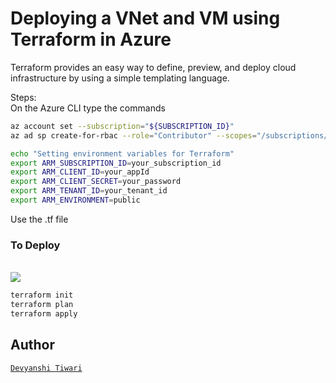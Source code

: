 # Deploying a VNet and VM using Terraform in Azure
Terraform provides an easy way to define, preview, and deploy cloud infrastructure by using a simple templating language. 

Steps:<br/>
On the Azure CLI type the commands
```bash
az account set --subscription="${SUBSCRIPTION_ID}"
az ad sp create-for-rbac --role="Contributor" --scopes="/subscriptions/${SUBSCRIPTION_ID}"

echo "Setting environment variables for Terraform"
export ARM_SUBSCRIPTION_ID=your_subscription_id
export ARM_CLIENT_ID=your_appId
export ARM_CLIENT_SECRET=your_password
export ARM_TENANT_ID=your_tenant_id
export ARM_ENVIRONMENT=public
```

Use the .tf file <br/>

### To Deploy
<br />
<a href="https://shell.azure.com" target="_blank">
<img name="launch-cloud-shell" src="https://docs.microsoft.com/azure/includes/media/cloud-shell-try-it/launchcloudshell.png" data-linktype="external">
</a>
</br>

```bash 
terraform init
terraform plan
terraform apply
```

## Author
[`Devyanshi Tiwari`](https://github.com/devyanshi-t)<br />
